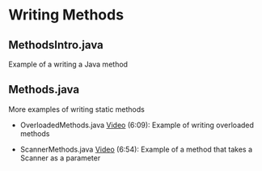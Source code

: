 # Writing Methods

## MethodsIntro.java

Example of a writing a Java method 

## Methods.java

More examples of writing static methods

- OverloadedMethods.java [Video](https://youtu.be/Ot2FlN_iQiM) (6:09): Example of writing overloaded methods 

- ScannerMethods.java [Video](https://youtu.be/hWyuhVMPZYY) (6:54): Example of a method that takes a Scanner as a parameter
